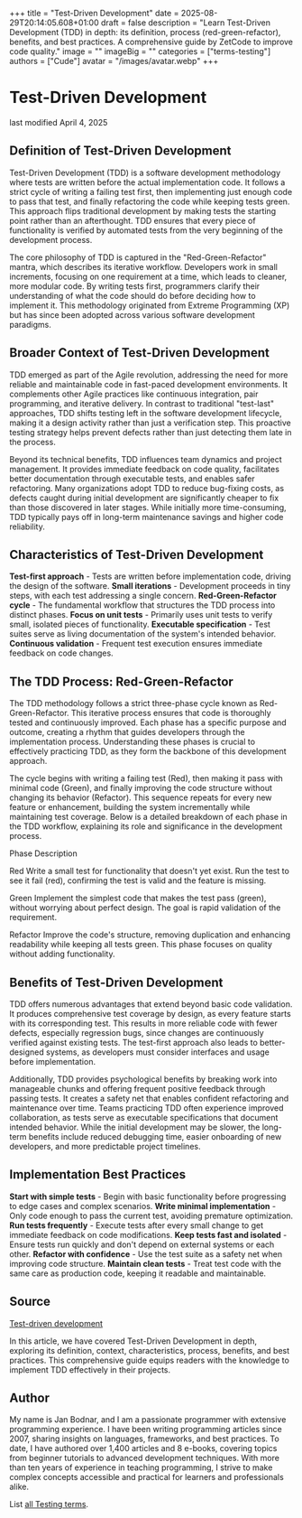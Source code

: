 +++
title = "Test-Driven Development"
date = 2025-08-29T20:14:05.608+01:00
draft = false
description = "Learn Test-Driven Development (TDD) in depth: its definition, process (red-green-refactor), benefits, and best practices. A comprehensive guide by ZetCode to improve code quality."
image = ""
imageBig = ""
categories = ["terms-testing"]
authors = ["Cude"]
avatar = "/images/avatar.webp"
+++

# Test-Driven Development

last modified April 4, 2025

## Definition of Test-Driven Development

Test-Driven Development (TDD) is a software development methodology where tests
are written before the actual implementation code. It follows a strict cycle of
writing a failing test first, then implementing just enough code to pass that
test, and finally refactoring the code while keeping tests green. This approach
flips traditional development by making tests the starting point rather than an
afterthought. TDD ensures that every piece of functionality is verified by
automated tests from the very beginning of the development process.

The core philosophy of TDD is captured in the "Red-Green-Refactor" mantra,
which describes its iterative workflow. Developers work in small increments,
focusing on one requirement at a time, which leads to cleaner, more modular
code. By writing tests first, programmers clarify their understanding of what
the code should do before deciding how to implement it. This methodology
originated from Extreme Programming (XP) but has since been adopted across
various software development paradigms.

## Broader Context of Test-Driven Development

TDD emerged as part of the Agile revolution, addressing the need for more
reliable and maintainable code in fast-paced development environments. It
complements other Agile practices like continuous integration, pair programming,
and iterative delivery. In contrast to traditional "test-last" approaches, TDD
shifts testing left in the software development lifecycle, making it a design
activity rather than just a verification step. This proactive testing strategy
helps prevent defects rather than just detecting them late in the process.

Beyond its technical benefits, TDD influences team dynamics and project
management. It provides immediate feedback on code quality, facilitates better
documentation through executable tests, and enables safer refactoring. Many
organizations adopt TDD to reduce bug-fixing costs, as defects caught during
initial development are significantly cheaper to fix than those discovered in
later stages. While initially more time-consuming, TDD typically pays off in
long-term maintenance savings and higher code reliability.

## Characteristics of Test-Driven Development

**Test-first approach** - Tests are written before implementation
code, driving the design of the software.
**Small iterations** - Development proceeds in tiny steps, with
each test addressing a single concern.
**Red-Green-Refactor cycle** - The fundamental workflow that
structures the TDD process into distinct phases.
**Focus on unit tests** - Primarily uses unit tests to verify
small, isolated pieces of functionality.
**Executable specification** - Test suites serve as living
documentation of the system's intended behavior.
**Continuous validation** - Frequent test execution ensures
immediate feedback on code changes.

## The TDD Process: Red-Green-Refactor

The TDD methodology follows a strict three-phase cycle known as
Red-Green-Refactor. This iterative process ensures that code is thoroughly
tested and continuously improved. Each phase has a specific purpose and
outcome, creating a rhythm that guides developers through the implementation
process. Understanding these phases is crucial to effectively practicing TDD,
as they form the backbone of this development approach.

The cycle begins with writing a failing test (Red), then making it pass with
minimal code (Green), and finally improving the code structure without changing
its behavior (Refactor). This sequence repeats for every new feature or
enhancement, building the system incrementally while maintaining test coverage.
Below is a detailed breakdown of each phase in the TDD workflow, explaining its
role and significance in the development process.

Phase
Description

Red
Write a small test for functionality that doesn't yet exist. Run the test
to see it fail (red), confirming the test is valid and the feature is missing.

Green
Implement the simplest code that makes the test pass (green), without
worrying about perfect design. The goal is rapid validation of the requirement.

Refactor
Improve the code's structure, removing duplication and enhancing readability
while keeping all tests green. This phase focuses on quality without adding
functionality.

## Benefits of Test-Driven Development

TDD offers numerous advantages that extend beyond basic code validation. It
produces comprehensive test coverage by design, as every feature starts with its
corresponding test. This results in more reliable code with fewer defects,
especially regression bugs, since changes are continuously verified against
existing tests. The test-first approach also leads to better-designed systems,
as developers must consider interfaces and usage before implementation.

Additionally, TDD provides psychological benefits by breaking work into
manageable chunks and offering frequent positive feedback through passing tests.
It creates a safety net that enables confident refactoring and maintenance over
time. Teams practicing TDD often experience improved collaboration, as tests
serve as executable specifications that document intended behavior. While the
initial development may be slower, the long-term benefits include reduced
debugging time, easier onboarding of new developers, and more predictable
project timelines.

## Implementation Best Practices

**Start with simple tests** - Begin with basic functionality
before progressing to edge cases and complex scenarios.
**Write minimal implementation** - Only code enough to pass the
current test, avoiding premature optimization.
**Run tests frequently** - Execute tests after every small
change to get immediate feedback on code modifications.
**Keep tests fast and isolated** - Ensure tests run quickly and
don't depend on external systems or each other.
**Refactor with confidence** - Use the test suite as a safety
net when improving code structure.
**Maintain clean tests** - Treat test code with the same care as
production code, keeping it readable and maintainable.

## Source

[Test-driven development](https://en.wikipedia.org/wiki/Test-driven_development)

In this article, we have covered Test-Driven Development in depth, exploring its
definition, context, characteristics, process, benefits, and best practices. This
comprehensive guide equips readers with the knowledge to implement TDD
effectively in their projects.

## Author

My name is Jan Bodnar, and I am a passionate programmer with extensive
programming experience. I have been writing programming articles since 2007,
sharing insights on languages, frameworks, and best practices. To date, I have
authored over 1,400 articles and 8 e-books, covering topics from beginner
tutorials to advanced development techniques. With more than ten years of
experience in teaching programming, I strive to make complex concepts accessible
and practical for learners and professionals alike.

List [all Testing terms](/all/#terms-test).